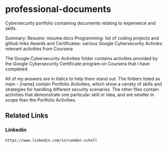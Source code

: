 # professional-documents
Cybersecurity portfolio containing documents relating to experience and skills.

Summary:
	Resume: resume.docx
	Programming: list of coding projects and github links
	Awards and Certificates: various 
	Google Cybersecurity Activies: relevant activities from Coursera


The Google Cybersecurity Activities folder contains activities provided by the Google Cybersecurity Certificate program on Coursera that I have completed.

All of my answers are in italics to help them stand out. The folders listed as main - [name] contain Portfolio Activities, which show a variety of skills and strategies for handling different security scenarios. The other files contain activities that demonstrate one particular skill or idea, and are smaller in scope than the Portfolio Activities.


## Related Links

### Linkedin
```
https://www.linkedin.com/in/camden-scholl
```